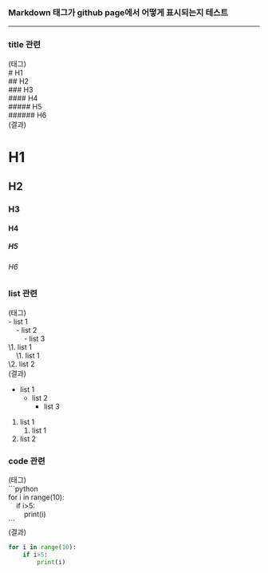 ### Markdown 태그가 github page에서 어떻게 표시되는지 테스트
------

### title 관련
(태그)<br>
\# H1<br>
\#\# H2<br>
\#\#\# H3<br>
\#\#\#\# H4<br>
\#\#\#\#\# H5<br>
\#\#\#\#\#\# H6<br>
(결과)
# H1
## H2
### H3
#### H4
##### H5
###### H6


### list 관련
(태그)<br>
\- list 1<br>
&nbsp;&nbsp;&nbsp;&nbsp;\- list 2<br>
&nbsp;&nbsp;&nbsp;&nbsp;&nbsp;&nbsp;&nbsp;&nbsp;\- list 3<br>
\1. list 1<br>
&nbsp;&nbsp;&nbsp;&nbsp;\1. list 1<br>
\2. list 2<br>
(결과)
- list 1
    - list 2
        - list 3

1. list 1
    1. list 1
2. list 2


### code 관련
(태그)<br>
\`\`\`python <br>
for i in range(10):<br>
&nbsp;&nbsp;&nbsp;&nbsp;if i>5:<br>
&nbsp;&nbsp;&nbsp;&nbsp;&nbsp;&nbsp;&nbsp;&nbsp;print(i)<br>
\`\`\`<br>
(결과)
```python
for i in range(10):
    if i>5:
        print(i)
```